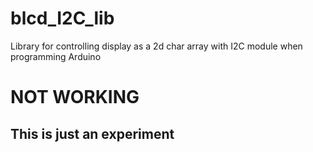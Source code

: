 # blcd_I2C_lib
Library for controlling display as a 2d char array with I2C module when programming Arduino

# NOT WORKING 
## This is just an experiment  
